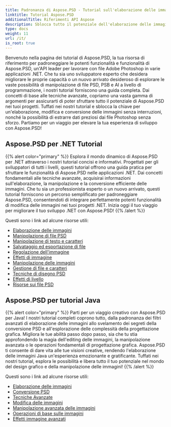 ```yaml
---
title: Padronanza di Aspose.PSD - Tutorial sull'elaborazione delle immagini
linktitle: Tutorial Aspose.PSD
additionalTitle: Riferimenti API Aspose
description: Sblocca tutto il potenziale dell'elaborazione delle immagini con Aspose.PSD! Tuffati nei nostri tutorial completi per ottenere approfondimenti da esperti e indicazioni pratiche.
type: docs
weight: 11
url: /it/
is_root: true
---
```


Benvenuto nella pagina dei tutorial di Aspose.PSD, la tua risorsa di riferimento per padroneggiare le potenti funzionalità e funzionalità di Aspose.PSD, un'API leader per lavorare con file Adobe Photoshop in varie applicazioni .NET. Che tu sia uno sviluppatore esperto che desidera migliorare le proprie capacità o un nuovo arrivato desideroso di esplorare le vaste possibilità di manipolazione di file PSD, PSB e AI a livello di programmazione, i nostri tutorial forniscono una guida completa. Dai concetti di base alle tecniche avanzate, copriamo una vasta gamma di argomenti per assicurarti di poter sfruttare tutto il potenziale di Aspose.PSD nei tuoi progetti. Tuffati nei nostri tutorial e sblocca la chiave per un'elaborazione, modifica e conversione delle immagini senza interruzioni, nonché la possibilità di estrarre dati preziosi dai file Photoshop senza sforzo. Partiamo per un viaggio per elevare la tua esperienza di sviluppo con Aspose.PSD!

## Aspose.PSD per .NET Tutorial
{{% alert color="primary" %}}
Esplora il mondo dinamico di Aspose.PSD per .NET attraverso i nostri tutorial concisi e informativi. Progettati per gli sviluppatori di tutti i livelli, questi tutorial offrono una guida pratica per sfruttare le funzionalità di Aspose.PSD nelle applicazioni .NET. Dai concetti fondamentali alle tecniche avanzate, acquisirai informazioni sull'elaborazione, la manipolazione e la conversione efficiente delle immagini. Che tu sia un professionista esperto o un nuovo arrivato, questi tutorial forniscono un percorso semplificato per padroneggiare Aspose.PSD, consentendoti di integrare perfettamente potenti funzionalità di modifica delle immagini nei tuoi progetti .NET. Inizia oggi il tuo viaggio per migliorare il tuo sviluppo .NET con Aspose.PSD!
{{% /alert %}}

Questi sono i link ad alcune risorse utili:
 
- [Elaborazione delle immagini](./net/image-processing/)
- [Manipolazione di file PSD](./net/psd-file-manipulation/)
- [Manipolazione di testo e caratteri](./net/text-and-font-manipulation/)
- [Salvataggio ed esportazione di file](./net/file-saving-and-exporting/)
- [Regolazione dell'immagine](./net/image-adjustment/)
- [Effetti di immagine](./net/image-effects/)
- [Manipolazione delle immagini](./net/image-manipulation/)
- [Gestione di file e caratteri](./net/file-and-font-handling/)
- [Tecniche di disegno PSD](./net/psd-drawing-techniques/)
- [Effetti di livello](./net/layer-effects/)
- [Risorse sui file PSD](./net/psd-file-resources/)


## Aspose.PSD per tutorial Java
{{% alert color="primary" %}}
Parti per un viaggio creativo con Aspose.PSD per Java! I nostri tutorial completi coprono tutto, dalla padronanza dei filtri avanzati di elaborazione delle immagini allo svelamento dei segreti della conversione PSD e all'esplorazione delle complessità della progettazione grafica. Migliora le tue abilità passo dopo passo, sia che tu stia approfondendo la magia dell'editing delle immagini, la manipolazione avanzata o le operazioni fondamentali di progettazione grafica. Aspose.PSD ti consente di dare vita alle tue visioni creative, rendendo l'elaborazione delle immagini Java un'esperienza emozionante e gratificante. Tuffati nei nostri tutorial, esplora le possibilità e libera tutto il tuo potenziale nel mondo del design grafico e della manipolazione delle immagini!
{{% /alert %}}

Questi sono i link ad alcune risorse utili:

- [Elaborazione delle immagini](./java/image-processing/)
- [Conversione PSD](./java/psd-conversion/)
- [Tecniche Avanzate](./java/advanced-techniques/)
- [Modifica delle immagini](./java/image-editing/)
- [Manipolazione avanzata delle immagini](./java/advanced-image-manipulation/)
- [Operazioni di base sulle immagini](./java/basic-image-operations/)
- [Effetti immagine avanzati](./java/advanced-image-effects/)